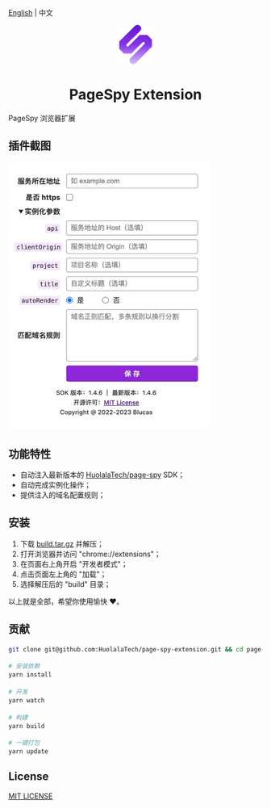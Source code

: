 [English](./README_EN.md) | 中文


<p align="center">
  <img src="public/icons/icon_48.png" height="80" />
</p>

<h1 align="center">PageSpy Extension</h1>

PageSpy 浏览器扩展

## 插件截图

<img src="./screenshot.jpg" width="400" />

## 功能特性

- 自动注入最新版本的 [HuolalaTech/page-spy](https://github.com/HuolalaTech/page-spy/) SDK；
- 自动完成实例化操作；
- 提供注入的域名配置规则；

## 安装

1. 下载 [build.tar.gz](./build.tar.gz) 并解压；
2. 打开浏览器并访问 "chrome://extensions"；
3. 在页面右上角开启 "开发者模式"；
4. 点击页面左上角的 "加载"；
5. 选择解压后的 "build" 目录；

以上就是全部，希望你使用愉快 ❤️。

## 贡献

```bash
git clone git@github.com:HuolalaTech/page-spy-extension.git && cd page-spy-extension

# 安装依赖
yarn install

# 开发
yarn watch

# 构建
yarn build

# 一键打包
yarn update
```

## License

[MIT LICENSE](./LICENSE)
